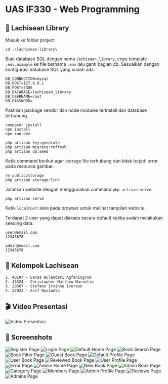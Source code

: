 # UAS IF330 - Web Programming

## 📝 Lachisean Library
Masuk ke folder project
```
cd .\lachisean-library\
```

Buat database SQL dengan nama `lachisean_library`, copy template `.env.example` ke file bernama `.env` lalu ganti bagian db. Sesuaikan dengan konfigurasi database SQL yang sudah ada. 
```
DB_CONNECTION=mysql
DB_HOST=127.0.0.1
DB_PORT=3306
DB_DATABASE=lachisean_library
DB_USERNAME=root
DB_PASSWORD=
```

Pastikan package vendor dan node modules terinstall dan database terhubung.
```
composer install
npm install
npm run dev
```
```
php artisan key:generate
php artisan migrate:refresh
php artisan db:seed
```

Ketik command berikut agar storage file terhubung dan tidak terjadi error pada resource gambar.
```
rm public/storage
php artisan storage:link
```

Jalankan website dengan menggunakan command `php artisan serve`.
```
php artisan serve
```
Ketik `localhost:8000` pada browser untuk melihat tampilan website.

Terdapat 2 user yang dapat diakses secara default ketika sudah melakukan seeding data:
```
user@email.com
12345678

admin@email.com
12345678
```

## 👥 Kelompok Lachisean

```
1. 40107 - Laras Wulandari Agfaningrum
2. 43324 - Christopher Matthew Marvelio
3. 28367 - Stefano Irvinne Iversen
4. 27923 - Arif Novianto
```

## 🎬 Video Presentasi
![Video Presentasi](https://drive.google.com/drive/folders/18HB29wbadZckalpX4FITUaepVTAMABqt?usp=sharing)

## 📸 Screenshots

![Register Page](./screenshots/Register.png)
![Login Page](./screenshots/Login.png)
![Default Home Page](./screenshots/Home.png)
![Book Search Page](./screenshots/Search.png)
![Book Filter Page](./screenshots/Filter.png)
![Guest Book Page](./screenshots/Book-Guest.png)
![Default Profile Page](./screenshots/Profile-Guest.png)
![User Book Page](./screenshots/Book-User.png)
![Reviewed Book Page](./screenshots/Book-User-Reviewed.png)
![User Profile Page](./screenshots/Profile-User.png)
![Error Page](./screenshots/404.png)
![Admin Home Page](./screenshots/Home-Admin.png)
![New Book Page](./screenshots/New-Book.png)
![Admin Book Page](./screenshots/Book-Admin.png)
![Category Page](./screenshots/Category.png)
![Members Page](./screenshots/Members.png)
![Admin Profile Page](./screenshots/Profile-Admin.png)
![Reviews Page](./screenshots/Reviews.png)
![Admins Page](./screenshots/Admins.png)
